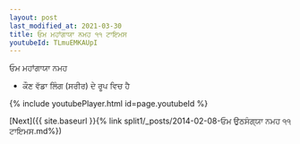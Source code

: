 ```yaml
---
layout: post
last_modified_at: 2021-03-30
title: ਓਮ ਮਹਾਂਗਾਯਾ ਨਮਹ ੧੧ ਟਾਇਮਸ
youtubeId: TLmuEMKAUpI
---
```

 
 
 ਓਮ ਮਹਾਂਗਾਯਾ ਨਮਹ  
 
 -  ਕੌਣ ਵੱਡਾ ਲਿੰਗ (ਸਰੀਰ) ਦੇ ਰੂਪ ਵਿਚ ਹੈ 
 
  
 
  
 
 
 
 
 
 


{% include youtubePlayer.html id=page.youtubeId %}
 
[Next]({{ site.baseurl }}{% link  split1/_posts/2014-02-08-ਓਮ ਉਠਸੰਗ੍ਯਾ ਨਮਹ ੧੧ ਟਾਇਮਸ.md%})
 
